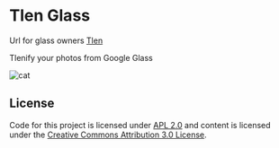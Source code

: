 # Tlen Glass

Url for glass owners [Tlen](http://glass-tlen.jelastic.neohost.net/)

Tlenify your photos from Google Glass

![cat](https://raw.github.com/StartDown/tlen-glass/master/src/main/webapp/static/images/chipotle-tube-640x360.jpg)

## License
Code for this project is licensed under [APL 2.0](http://www.apache.org/licenses/LICENSE-2.0.html)
and content is licensed under the
[Creative Commons Attribution 3.0 License](http://creativecommons.org/licenses/by/3.0/).
